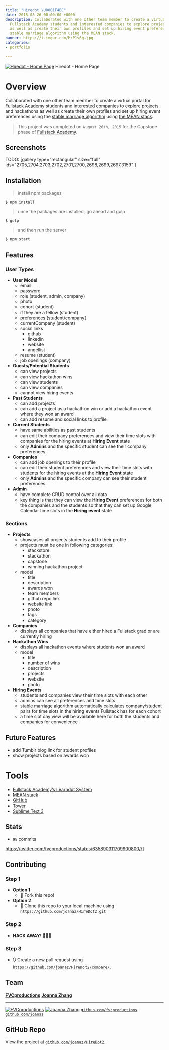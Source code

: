 ```yaml
---
title: "Hiredot \U0001F4BC"
date: 2015-08-26 00:00:00 +0000
description: Collaborated with one other team member to create a virtual portal for
  Fullstack Academy students and interested companies to explore projects and hackathons
  as well as create their own profiles and set up hiring event preferences using the
  stable marriage algorithm using the MEAN stack.
banner: https://i.imgur.com/MrP1s6q.jpg
categories:
- portfolio

---
```

[![Hiredot - Home
Page](https://fvcproductions.files.wordpress.com/2015/08/hiredot-latest.png)](https://fvcproductions.com/portfolio/hiredot/hiredot-latest/) Hiredot - Home Page

# Overview

Collaborated with one other team member to create a virtual portal for [Fullstack Academy](https://fullstackacademy.com "Fullstack Academy") students and interested companies to explore projects and hackathons as well as create their own profiles and set up hiring event preferences using the [stable marriage algorithm](https://www.wikiwand.com/en/Stable_marriage_problem "stable marriage algorithm") using [the MEAN stack](https://mean.io "MEAN stack").

> This project was completed on `August 26th, 2015` for the Capstone phase of [Fullstack Academy](https://fullstackacademy.com "Fullstack Academy").

## Screenshots

TODO: [gallery type="rectangular" size="full" ids="2705,2704,2703,2702,2701,2700,2698,2699,2697,3159" ]

## Installation

> install npm packages

    $ npm install

> once the packages are installed, go ahead and gulp

    $ gulp

> and then run the server

    $ npm start

## Features

### User Types

* **User Model**
  * email
  * password
  * role (student, admin, company)
  * photo
  * cohort (student)
  * if they are a fellow (student)
  * preferences (student/company)
  * currentCompany (student)
  * social links
    * github
    * linkedin
    * website
    * angellist
  * resume (student)
  * job openings (company)
* **Guests/Potential Students**
  * can view projects
  * can view hackathon wins
  * can view students
  * can view companies
  * cannot view hiring events
* **Past Students**
  * can add projects
  * can add a project as a hackathon win or add a hackathon event where they won an award
  * can add resume and social links to profile
* **Current Students**
  * have same abilities as past students
  * can edit their company preferences and view their time slots with companies for the hiring events at **Hiring Event** state
  * only **Admins** and the specific student can see their company preferences
* **Companies**
  * can add job openings to their profile
  * can edit their student preferences and view their time slots with students for the hiring events at the **Hiring Event** state
  * only **Admins** and the specific company can see their student preferences
* **Admin**
  * have complete CRUD control over all data
  * key thing is that they can view the **Hiring Event** preferences for both the companies and the students so that they can set up Google Calendar time slots in the **Hiring event** state

### Sections

* **Projects**
  * showcases all projects students add to their profile
  * projects must be one in following categories:
    * stackstore
    * stackathon
    * capstone
    * winning hackathon project
  * model
    * title
    * description
    * awards won
    * team members
    * github repo link
    * website link
    * photo
    * tags
    * category
* **Companies**
  * displays all companies that have either hired a Fullstack grad or are currently hiring
* **Hackathon Wins**
  * displays all hackathon events where students won an award
  * model
    * title
    * number of wins
    * description
    * projects
    * website
    * photo
* **Hiring Events**
  * students and companies view their time slots with each other
  * admins can see all preferences and time slots
  * stable marriage algorithm automatically calculates company/student pairs for time slots in the hiring events Fullstack has for each cohort
  * a time slot day view will be available here for both the students and companies for convenience

## Future Features

* add Tumblr blog link for student profiles
* show projects based on awards won

# Tools

* [Fullstack Academy’s Learndot System](https://learn.fullstackacademy.com "Fullstack Academy - Learndot")
* [MEAN stack](https://mean.io "MEAN stack")
* [GitHub](https://github.com "GitHub")
* [Tower](https://www.git-tower.com/ "Tower")
* [Sublime Text 3](https://www.sublimetext.com/3 "Sublime Text 3")

## Stats

* `98` commits

https://twitter.com/fvcproductions/status/635890311709900800/\]

## Contributing

### Step 1

* **Option 1**
  * 🍴 Fork this repo!
* **Option 2**
  * 👯 Clone this repo to your local machine using `https://github.com/joanaz/HireDot2.git`

### Step 2

* **HACK AWAY!** 🔨🔨🔨

### Step 3

* 🔃 Create a new pull request using [`https://github.com/joanaz/HireDot2/compare/`](https://github.com/joanaz/HireDot2/compare/).

## Team

[**FVCproductions**](https://fvcproductions.com) [**Joanna Zhang**](https://github.com/joanaz)

---

[![FVCproductions](https://avatars1.githubusercontent.com/u/4284691?v=3&s=200)](https://fvcproductions.com) [![Joanna Zhang](https://avatars1.githubusercontent.com/u/8575618?v=3&s=200)](https://github.com/joanaz) [`github.com/fvcproductions`](https://github.com/fvcproductions) [`github.com/joanaz`](https://github.com/joanaz)

## GitHub Repo

View the project at [`github.com/joanaz/HireDot2`](https://github.com/joanaz/HireDot2 "Hiredot").

